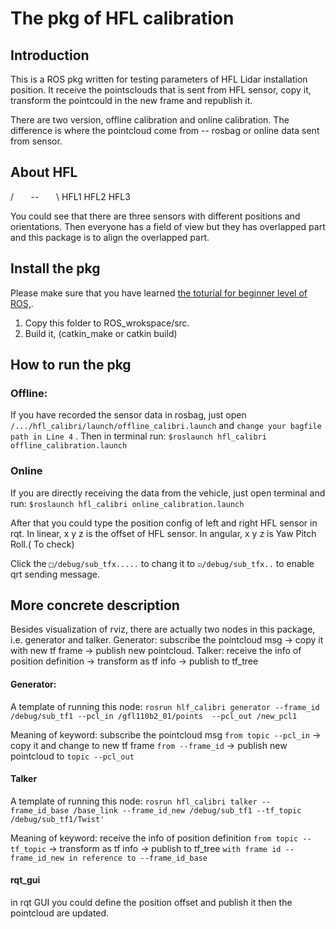 # The pkg of HFL calibration
## Introduction

This is a ROS pkg written for testing parameters of HFL Lidar installation position. It receive the pointsclouds that is sent from HFL sensor, copy it, transform the pointcould in the new frame and republish it.

There are two version, offline calibration and online calibration. The difference is where the pointcloud come from -- rosbag or online data sent from sensor.

## About HFL                         
/ &nbsp; &nbsp; &nbsp;  --           &nbsp; &nbsp; &nbsp;     \ 
HFL1 HFL2 HFL3

You could see that there are three sensors with different positions and orientations. Then everyone has a field of view but they has overlapped part and this package is to align the overlapped part.

## Install the pkg
Please make sure that you have learned [the toturial for beginner level of ROS,](http://wiki.ros.org/ROS/Tutorials). 
1. Copy this folder to ROS_wrokspace/src.
2. Build it, (catkin_make or catkin build)

## How to run the pkg
### Offline: 
If you have recorded the sensor data in rosbag, just open `/.../hfl_calibri/launch/offline_calibri.launch` and `change your bagfile path in Line 4` . Then in terminal run: 
`$roslaunch hfl_calibri offline_calibration.launch`
### Online
If you are directly receiving the data from the vehicle, just open terminal and run:
`$roslaunch hfl_calibri online_calibration.launch`

After that you could type the position config of left and right HFL sensor in rqt. 
In linear, x y z is the offset of HFL sensor.
In angular, x y z is Yaw Pitch Roll.( To check)

Click the `□/debug/sub_tfx.....` to chang it to `☑/debug/sub_tfx..` to enable qrt sending message.

## More concrete description
Besides visualization of rviz, there are actually two nodes in this package, i.e. generator and talker.
Generator: subscribe the pointcloud msg -> copy it with new tf frame -> publish new pointcloud.
Talker: receive the info of position definition -> transform as tf info -> publish to tf_tree

#### Generator:
A template of running this node: 
    `rosrun hlf_calibri generator --frame_id  /debug/sub_tf1 --pcl_in /gfl110b2_01/points  --pcl_out /new_pcl1`

Meaning of keyword:
subscribe the pointcloud msg `from topic --pcl_in`
 -> 
copy it and change to new tf frame `from --frame_id`
->
 publish new pointcloud to `topic --pcl_out`
#### Talker 
A template of running this node:
     `rosrun hfl_calibri talker --frame_id_base /base_link --frame_id_new /debug/sub_tf1 --tf_topic /debug/sub_tf1/Twist'`

Meaning of keyword:
receive the info of position definition `from topic --tf_topic`
->
 transform as tf info 
->
 publish to tf_tree `with frame id --frame_id_new in reference to --frame_id_base`

#### rqt_gui
in rqt GUI you could define the position offset and publish it then the pointcloud are updated.



